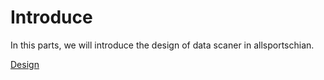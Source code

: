 # Introduce
In this parts, we will introduce the design of data scaner in allsportschian.


[Design](/dataScan/overview.html)
